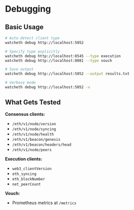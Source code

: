 # Debugging

## Basic Usage

```bash
# Auto-detect client type
watcheth debug http://localhost:5052

# Specify type explicitly
watcheth debug http://localhost:8545 --type execution
watcheth debug http://localhost:8081 --type vouch

# Save output
watcheth debug http://localhost:5052 --output results.txt

# Verbose mode
watcheth debug http://localhost:5052 -v
```

## What Gets Tested

**Consensus clients:**

- `/eth/v1/node/version`
- `/eth/v1/node/syncing`
- `/eth/v1/node/health`
- `/eth/v1/beacon/genesis`
- `/eth/v1/beacon/headers/head`
- `/eth/v1/node/peers`

**Execution clients:**

- `web3_clientVersion`
- `eth_syncing`
- `eth_blockNumber`
- `net_peerCount`

**Vouch:**

- Prometheus metrics at `/metrics`
